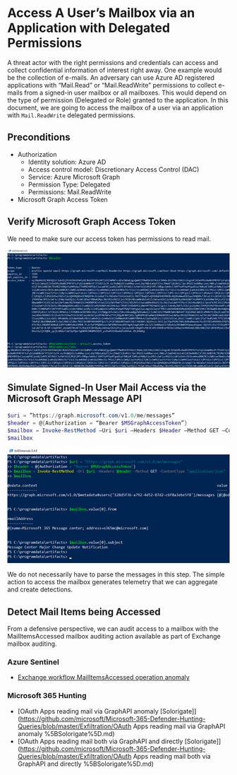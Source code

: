 # Access A User’s Mailbox via an Application with Delegated Permissions

A threat actor with the right permissions and credentials can access and collect confidential information of interest right away. One example would be the collection of e-mails. An adversary can use Azure AD registered applications with “Mail.Read” or “Mail.ReadWrite” permissions to collect e-mails from a signed-in user mailbox or all mailboxes. This would depend on the type of permission (Delegated or Role) granted to the application. In this document, we are going to access the mailbox of a user via an application with `Mail.ReadWrite` delegated permissions.

## Preconditions
* Authorization
    * Identity solution: Azure AD
    * Access control model: Discretionary Access Control (DAC)
    * Service: Azure Microsoft Graph
    * Permission Type: Delegated
    * Permissions: Mail.ReadWrite
* Microsoft Graph Access Token

## Verify Microsoft Graph Access Token
We need to make sure our access token has permissions to read mail.
 
![](../../resources/images/simulate_detect/collection/mailAccessDelegatedPermissions/2021-05-19_01_msgraph_access_token.png)

## Simulate Signed-In User Mail Access via the Microsoft Graph Message API

```PowerShell
$uri = ”https://graph.microsoft.com/v1.0/me/messages”
$header = @{Authorization = “Bearer $MSGraphAccessToken”}
$mailbox = Invoke-RestMethod –Uri $uri –Headers $Header –Method GET –ContentType “application/json”
$mailbox
```

![](../../resources/images/simulate_detect/collection/mailAccessDelegatedPermissions/2021-05-19_02_msgraph_message_api.png)

We do not necessarily have to parse the messages in this step. The simple action to access the mailbox generates telemetry that we can aggregate and create detections.

## Detect Mail Items being Accessed

From a defensive perspective, we can audit access to a mailbox with the MailItemsAccessed mailbox auditing action available as part of Exchange mailbox auditing. 

### Azure Sentinel
* [Exchange workflow MailItemsAccessed operation anomaly](https://github.com/Azure/Azure-Sentinel/blob/master/Detections/OfficeActivity/MailItemsAccessedTimeSeries.yaml)

### Microsoft 365 Hunting
* [OAuth Apps reading mail via GraphAPI anomaly [Solorigate]](https://github.com/microsoft/Microsoft-365-Defender-Hunting-Queries/blob/master/Exfiltration/OAuth Apps reading mail via GraphAPI anomaly %5BSolorigate%5D.md)
* [OAuth Apps reading mail both via GraphAPI and directly [Solorigate]](https://github.com/microsoft/Microsoft-365-Defender-Hunting-Queries/blob/master/Exfiltration/OAuth Apps reading mail both via GraphAPI and directly %5BSolorigate%5D.md)
